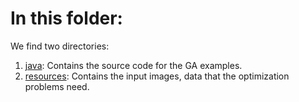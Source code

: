 # In this folder:
We find two directories:
1. [java](https://github.com/SergioOyaga/GeneticAlgorithmExamples/tree/master/src/main/java):
Contains the source code for the GA examples.
2. [resources](https://github.com/SergioOyaga/GeneticAlgorithmExamples/tree/master/src/main/resources):
Contains the input images, data that the optimization problems need.

   